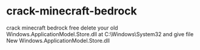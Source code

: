 # crack-minecraft-bedrock
crack minecraft bedrock free
delete your old Windows.ApplicationModel.Store.dll at C:\Windows\System32 and give file
New Windows.ApplicationModel.Store.dll
